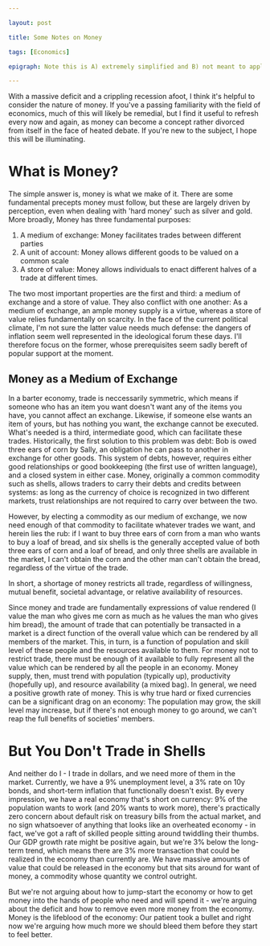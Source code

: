 ```yaml
---

layout: post

title: Some Notes on Money

tags: [Economics]

epigraph: Note this is A) extremely simplified and B) not meant to apply universally. As always, all things in moderation.

---
```

With a massive deficit and a crippling recession afoot, I think it's helpful to consider the nature of money. If you've a passing familiarity with the field of economics, much of this will likely be remedial, but I find it useful to refresh every now and again, as money can become a concept rather divorced from itself in the face of heated debate. If you're new to the subject, I hope this will be illuminating.

# What is Money?
The simple answer is, money is what we make of it. There are some fundamental precepts money must follow, but these are largely driven by perception, even when dealing with 'hard money' such as silver and gold.
More broadly, Money has three fundamental purposes:
1. A medium of exchange: Money facilitates trades between different parties
2. A unit of account: Money allows different goods to be valued on a common scale
3. A store of value: Money allows individuals to enact different halves of a trade at different times.


The two most important properties are the first and third: a medium of exchange and a store of value. They also conflict with one another: As a medium of exchange, an ample money supply is a virtue, whereas a store of value relies fundamentally on scarcity. In the face of the current political climate, I'm not sure the latter value needs much defense: the dangers of inflation seem well represented in the ideological forum these days. I'll therefore focus on the former, whose prerequisites seem sadly bereft of popular support at the moment.

## Money as a Medium of Exchange
In a barter economy, trade is neccessarily symmetric, which means if someone who has an item you want doesn't want any of the items you have, you cannot affect an exchange. Likewise, if someone else wants an item of yours, but has nothing you want, the exchange cannot be executed. What's needed is a third, intermediate good, which can facilitate these trades. Historically, the first solution to this problem was debt: Bob is owed three ears of corn by Sally, an obligation he can pass to another in exchange for other goods. This system of debts, however, requires either good relationships or good bookkeeping (the first use of written language), and a closed system in either case. Money, originally a common commodity such as shells, allows traders to carry their debts and credits between systems: as long as the currency of choice is recognized in two different markets, trust relationships are not required to carry over between the two. 

However, by electing a commodity as our medium of exchange, we now need enough of that commodity to facilitate whatever trades we want, and herein lies the rub: if I want to buy three ears of corn from a man who wants to buy a loaf of bread, and six shells is the generally accepted value of both three ears of corn and a loaf of bread, and only three shells are available in the market, I can't obtain the corn and the other man can't obtain the bread, regardless of the virtue of the trade.

In short, a shortage of money restricts all trade, regardless of willingness, mutual benefit, societal advantage, or relative availability of resources.

Since money and trade are fundamentally expressions of value rendered (I value the man who gives me corn as much as he values the man who gives him bread), the amount of trade that can potentially be transacted in a market is a direct function of the overall value which can be rendered by all members of the market. This, in turn, is a function of population and skill level of these people and the resources available to them. For money not to restrict trade, there must be enough of it available to fully represent all the value which can be rendered by all the people in an economy. Money supply, then, must trend with population (typically up), productivity (hopefully up), and resource availability (a mixed bag). In general, we need a positive growth rate of money. This is why true hard or fixed currencies can be a significant drag on an economy: The population may grow, the skill level may increase, but if there's not enough money to go around, we can't reap the full benefits of societies' members. 

# But You Don't Trade in Shells
And neither do I - I trade in dollars, and we need more of them in the market. Currently, we have a 9% unemployment level, a 3% rate on 10y bonds, and short-term inflation that functionally doesn't exist. By every impression, we have a real economy that's short on currency: 9% of the population wants to work (and 20% wants to work more), there's practically zero concern about default risk on treasury bills from the actual market, and no sign whatsoever of anything that looks like an overheated economy - in fact, we've got a raft of skilled people sitting around twiddling their thumbs. Our GDP growth rate might be positive again, but we're 3% below the long-term trend, which means there are 3% more transaction that could be  realized in the economy than currently are. We have massive amounts of value that could be released in the economy but that sits around for want of money, a commodity whose quantity we control outright.

But we're not arguing about how to jump-start the economy or how to get money into the hands of people who need and will spend it - we're arguing about the deficit and how to remove even more money from the economy. Money is the lifeblood of the economy: Our patient took a bullet and right now we're arguing how much more we should bleed them before they start to feel better.
